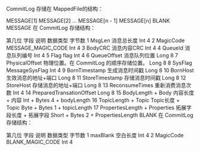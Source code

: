 CommitLog 存储在 MappedFile的结构：

MESSAGE[1]	MESSAGE[2]	...	MESSAGE[n - 1]	MESSAGE[n]	BLANK
MESSAGE 在 CommitLog 存储结构：

第几位	字段	说明	数据类型	字节数
1	MsgLen	消息总长度	Int	4
2	MagicCode	MESSAGE_MAGIC_CODE	Int	4
3	BodyCRC	消息内容CRC	Int	4
4	QueueId	消息队列编号	Int	4
5	Flag	flag	Int	4
6	QueueOffset	消息队列位置	Long	8
7	PhysicalOffset	物理位置。在 CommitLog 的顺序存储位置。	Long	8
8	SysFlag	MessageSysFlag	Int	4
9	BornTimestamp	生成消息时间戳	Long	8
10	BornHost	生效消息的地址+端口	Long	8
11	StoreTimestamp	存储消息时间戳	Long	8
12	StoreHost	存储消息的地址+端口	Long	8
13	ReconsumeTimes	重新消费消息次数	Int	4
14	PreparedTransationOffset		Long	8
15	BodyLength + Body	内容长度 + 内容	Int + Bytes	4 + bodyLength
16	TopicLength + Topic	Topic长度 + Topic	Byte + Bytes	1 + topicLength
17	PropertiesLength + Properties	拓展字段长度 + 拓展字段	Short + Bytes	2 + PropertiesLength
BLANK 在 CommitLog 存储结构：

第几位	字段	说明	数据类型	字节数
1	maxBlank	空白长度	Int	4
2	MagicCode	BLANK_MAGIC_CODE	Int	4